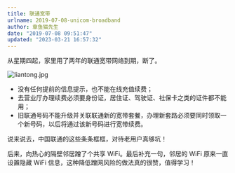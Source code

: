```yaml
---
title: 联通宽带
urlname: 2019-07-08-unicom-broadband
author: 章鱼猫先生
date: "2019-07-08 09:51:47"
updated: "2023-03-21 16:57:32"
---
```


从星期四起，家里用了两年的联通宽带网络到期，断了。

![liantong.jpg](https://shub-1251708715.cos.ap-guangzhou.myqcloud.com/elog-cookbook-img/Ftko1AURPcDeuuHs3B3nAoncuJj9.jpeg)

- 没有任何提前的信息提示，也不能在线充值续费；
- 去营业厅办理续费必须要身份证，居住证、驾驶证、社保卡之类的证件都不能用；
- 旧联通号码不能升级并关联联通新的宽带套餐，办理新套路必须要同时领取一个新号码，以后将通过该新号码进行宽带续费。

说来说去，中国联通的这些条条框框，对待老用户真够坑！

后来，向热心的隔壁邻居蹭了个共享 WiFi。最后补充一句，邻居的 WiFi 原来一直设置隐藏 WiFi 信息，这种降低蹭网风险的做法真的很赞，值得学习！
